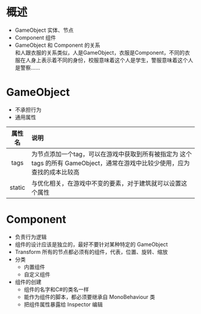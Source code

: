 # 概述
* GameObject 实体、节点
* Component 组件
* GameObject 和 Component 的关系  
  和人跟衣服的关系类似，人是GameObject，衣服是Component，不同的衣服在人身上表示着不同的身份，校服意味着这个人是学生，警服意味着这个人是警察……
# GameObject
* 不承担行为
* 通用属性
 
| 属性名 | 说明 |
|:----:|:---|
| tags  | 为节点添加一个tag，可以在游戏中获取到所有被指定为 这个tags 的所有 GameObject，通常在游戏中比较少使用，应为查找的成本比较高 |
| static | 与优化相关，在游戏中不变的要素，对于建筑就可以设置这个属性 |
# Component
* 负责行为逻辑
* 组件的设计应该是独立的，最好不要针对某种特定的 GameObject
* Transform 所有的节点都必须有的组件，代表，位置、旋转、缩放
* 分类
    * 内置组件
    * 自定义组件
* 组件的创建
    * 组件的名字和C#的类名一样
    * 能作为组件的脚本，都必须要继承自 MonoBehaviour 类
    * 把组件属性暴露给 Inspector 编辑